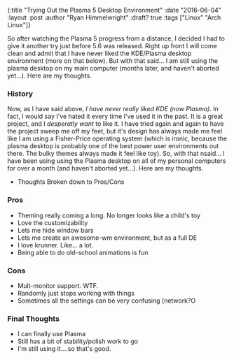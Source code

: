 {:title "Trying Out the Plasma 5 Desktop Environment"
 :date "2016-06-04"
 :layout :post
 :author "Ryan Himmelwright"
 :draft? true
 :tags ["Linux" "Arch Linux"]}

So after watching the Plasma 5 progress from a distance, I decided I
had to give it another try just before 5.6 was released.  Right up
front I will come clean and admit that I have never liked the
KDE/Plasma desktop environment (more on that below). But with that
said... I am still using the plasma desktop on my main computer
(months later, and haven't aborted yet...). Here are my thoughts.

<!-- more -->

### History
Now, as I have said above, _I have
never really liked KDE (now Plasma)_. In fact, I would say I've
hated it every time I've used it in the past. It is a great project,
and I _desperatly want_ to like it. I have tried again and again to
have the project sweep me off my feet, but it's design has always made
me feel like I am using a Fisher-Price operating system (which is
ironic, because the plasma desktop is probably one of the best power
user environments out there. The bulky themes always made it feel like
toy). So, with that nsaid... I have been using using the Plasma
desktop on all of my personal computers for over a month (and haven't
aborted yet...). Here are my thoughts.


* Thoughts Broken down to Pros/Cons

### Pros
* Theming really coming a long. No longer looks like a child's toy
* Love the customizability
* Lets me hide window bars
* Lets me create an awesome-wm environment, but as a full DE
* I love krunner. Like... a lot.
* Being able to do old-school animations is fun

### Cons
* Mult-monitor support. WTF.
* Randomly just stops working with things
* Sometimes all the settings can be very confusing (network?O

### Final Thoughts
* I can finally use Plasma
* Still has a bit of stability/polish work to go
* I'm still using it....so that's good.
